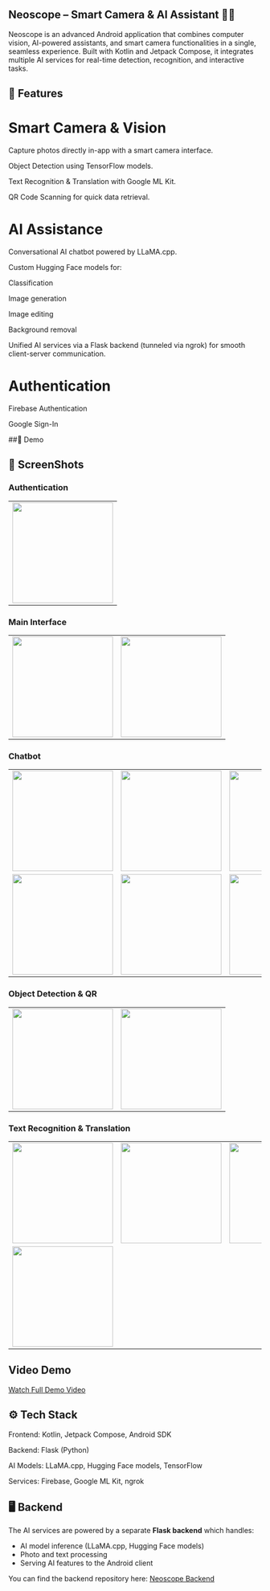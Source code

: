 ## Neoscope – Smart Camera & AI Assistant 📸🤖

Neoscope is an advanced Android application that combines computer vision, AI-powered assistants, and smart camera functionalities in a single, seamless experience. Built with Kotlin and Jetpack Compose, it integrates multiple AI services for real-time detection, recognition, and interactive tasks.

## 🎯 Features
# Smart Camera & Vision

Capture photos directly in-app with a smart camera interface.

Object Detection using TensorFlow models.

Text Recognition & Translation with Google ML Kit.

QR Code Scanning for quick data retrieval.

# AI Assistance

Conversational AI chatbot powered by LLaMA.cpp.

Custom Hugging Face models for:

Classification

Image generation

Image editing

Background removal

Unified AI services via a Flask backend (tunneled via ngrok) for smooth client-server communication.

# Authentication

Firebase Authentication

Google Sign-In

##🎥 Demo

## 📸 ScreenShots

### Authentication
<table>
  <tr>
    <td><img src="ScreenShots/Authentication.jpg" width="200"></td>
  </tr>
</table>

### Main Interface
<table>
  <tr>
    <td><img src="ScreenShots/MainScreen.jpg" width="200"></td>
    <td><img src="ScreenShots/VoiceInput.jpg" width="200"></td>
  </tr>
</table>

### Chatbot
<table>
  <tr>
    <td><img src="ScreenShots/Chatbot1.jpg" width="200"></td>
    <td><img src="ScreenShots/Chatbot2.jpg" width="200"></td>
    <td><img src="ScreenShots/Chatbot3.jpg" width="200"></td>
  </tr>
  <tr>
    <td><img src="ScreenShots/Chatbot4.jpg" width="200"></td>
    <td><img src="ScreenShots/Chatbot5.jpg" width="200"></td>
    <td><img src="ScreenShots/Chatbot6.jpg" width="200"></td>
  </tr>
</table>

### Object Detection & QR
<table>
  <tr>
    <td><img src="ScreenShots/ObjectDetection.jpg" width="200"></td>
    <td><img src="ScreenShots/QRCodeScanner.jpg" width="200"></td>
  </tr>
</table>

### Text Recognition & Translation
<table>
  <tr>
    <td><img src="ScreenShots/TextRecognition1.jpg" width="200"></td>
    <td><img src="ScreenShots/Text Recognition2.jpg" width="200"></td>
    <td><img src="ScreenShots/TranslationScreen1.jpg" width="200"></td>
  </tr>
  <tr>
    <td><img src="ScreenShots/TranslationScreen2.jpg" width="200"></td>
  </tr>
</table>




## Video Demo

[Watch Full Demo Video](https://github.com/Vishwash123/NeoScope-SmartCameraApp/releases/download/v1.0/neoscope-demo.mp4)


## ⚙️ Tech Stack

Frontend: Kotlin, Jetpack Compose, Android SDK

Backend: Flask (Python)

AI Models: LLaMA.cpp, Hugging Face models, TensorFlow

Services: Firebase, Google ML Kit, ngrok


## 🖥️ Backend

The AI services are powered by a separate **Flask backend** which handles:

- AI model inference (LLaMA.cpp, Hugging Face models)
- Photo and text processing
- Serving AI features to the Android client

You can find the backend repository here: [Neoscope Backend](https://github.com/Vishwash123/neoscope-backend)


